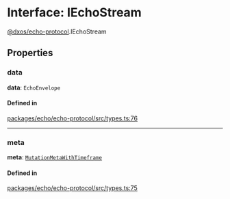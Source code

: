 # Interface: IEchoStream

[@dxos/echo-protocol](../modules/dxos_echo_protocol.md).IEchoStream

## Properties

### data

 **data**: `EchoEnvelope`

#### Defined in

[packages/echo/echo-protocol/src/types.ts:76](https://github.com/dxos/dxos/blob/db8188dae/packages/echo/echo-protocol/src/types.ts#L76)

___

### meta

 **meta**: [`MutationMetaWithTimeframe`](dxos_echo_protocol.MutationMetaWithTimeframe.md)

#### Defined in

[packages/echo/echo-protocol/src/types.ts:75](https://github.com/dxos/dxos/blob/db8188dae/packages/echo/echo-protocol/src/types.ts#L75)
